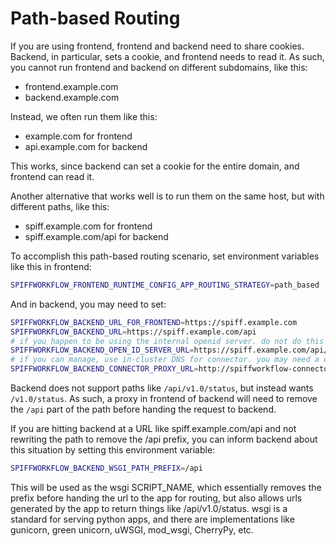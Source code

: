 # Path-based Routing

If you are using frontend, frontend and backend need to share cookies.
Backend, in particular, sets a cookie, and frontend needs to read it.
As such, you cannot run frontend and backend on different subdomains, like this:

- frontend.example.com
- backend.example.com

Instead, we often run them like this:

- example.com for frontend
- api.example.com for backend

This works, since backend can set a cookie for the entire domain, and frontend can read it.

Another alternative that works well is to run them on the same host, but with different paths, like this:

- spiff.example.com for frontend
- spiff.example.com/api for backend

To accomplish this path-based routing scenario, set environment variables like this in frontend:

```sh
SPIFFWORKFLOW_FRONTEND_RUNTIME_CONFIG_APP_ROUTING_STRATEGY=path_based
```

And in backend, you may need to set:

```sh
SPIFFWORKFLOW_BACKEND_URL_FOR_FRONTEND=https://spiff.example.com
SPIFFWORKFLOW_BACKEND_URL=https://spiff.example.com/api
# if you happen to be using the internal openid server. do not do this in production.
SPIFFWORKFLOW_BACKEND_OPEN_ID_SERVER_URL=https://spiff.example.com/api/openid
# if you can manage, use in-cluster DNS for connector. you may need a different host or port.
SPIFFWORKFLOW_BACKEND_CONNECTOR_PROXY_URL=http://spiffworkflow-connector:8004
```

Backend does not support paths like `/api/v1.0/status`, but instead wants `/v1.0/status`.
As such, a proxy in frontend of backend will need to remove the `/api` part of the path before handing the request to backend.

If you are hitting backend at a URL like spiff.example.com/api and not rewriting the path to remove the /api prefix, you can inform backend about this situation by setting this environment variable:

```sh
SPIFFWORKFLOW_BACKEND_WSGI_PATH_PREFIX=/api
```

This will be used as the wsgi SCRIPT_NAME, which essentially removes the prefix before handing the url to the app for routing, but also allows urls generated by the app to return things like /api/v1.0/status.
wsgi is a standard for serving python apps, and there are implementations like gunicorn, green unicorn, uWSGI, mod_wsgi, CherryPy, etc.
